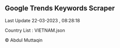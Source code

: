 

## Google Trends Keywords Scraper 
 
Last Update 22-03-2023 , 08:28:18

Country List :
VIETNAM.json



© Abdul Muttaqin 
